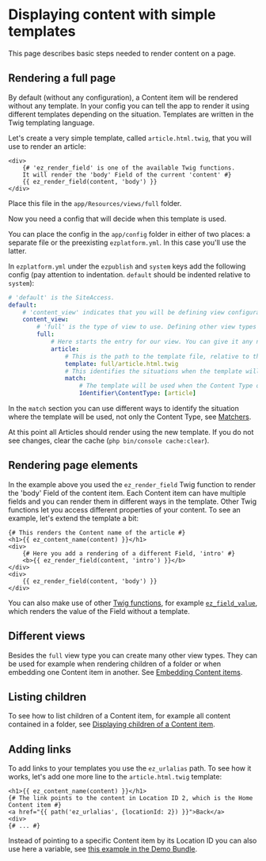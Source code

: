 # Displaying content with simple templates

This page describes basic steps needed to render content on a page.

## Rendering a full page

By default (without any configuration), a Content item will be rendered without any template. In your config you can tell the app to render it using different templates depending on the situation. Templates are written in the Twig templating language.

Let's create a very simple template, called `article.html.twig`, that you will use to render an article:

``` html+twig
<div>
    {# 'ez_render_field' is one of the available Twig functions.
    It will render the 'body' Field of the current 'content' #}
    {{ ez_render_field(content, 'body') }}
</div>
```

Place this file in the `app/Resources/views/full` folder.

Now you need a config that will decide when this template is used.

You can place the config in the `app/config` folder in either of two places: a separate file or the preexisting `ezplatform.yml`. In this case you'll use the latter.

In `ezplatform.yml` under the `ezpublish` and `system` keys add the following config (pay attention to indentation. `default` should be indented relative to `system`):

``` yaml
# 'default' is the SiteAccess.
default:
    # 'content_view' indicates that you will be defining view configuration.
    content_view:
        # 'full' is the type of view to use. Defining other view types is described below.
        full:
            # Here starts the entry for our view. You can give it any name you want, as long as it is unique.
            article:
                # This is the path to the template file, relative to the 'app/Resources/views' folder.
                template: full/article.html.twig
                # This identifies the situations when the template will be used.
                match:
                    # The template will be used when the Content Type of the content is 'article'.
                    Identifier\ContentType: [article]
```

In the `match` section you can use different ways to identify the situation where the template will be used, not only the Content Type, see [Matchers](../guide/content_rendering.md#view-matchers).

At this point all Articles should render using the new template. If you do not see changes, clear the cache (`php bin/console cache:clear`).

## Rendering page elements

In the example above you used the `ez_render_field` Twig function to render the 'body' Field of the content item. Each Content item can have multiple fields and you can render them in different ways in the template. Other Twig functions let you access different properties of your content. To see an example, let's extend the template a bit:

``` html+twig
{# This renders the Content name of the article #}
<h1>{{ ez_content_name(content) }}</h1>
<div>
    {# Here you add a rendering of a different Field, 'intro' #}
    <b>{{ ez_render_field(content, 'intro') }}</b>
</div>    
<div>
    {{ ez_render_field(content, 'body') }}
</div>
```

You can also make use of other [Twig functions](../guide/twig_functions_reference.md), for example [`ez_field_value`](../guide/twig_functions_reference.md#ez_field_value), which renders the value of the Field without a template.

## Different views

Besides the `full` view type you can create many other view types. They can be used for example when rendering children of a folder or when embedding one Content item in another. See [Embedding Content items](../guide/templates.md#embedding-content-items).

## Listing children

To see how to list children of a Content item, for example all content contained in a folder, see [Displaying children of a Content item](../guide/displaying_children_of_a_content_item.md).

## Adding links

To add links to your templates you use the `ez_urlalias` path. To see how it works, let's add one more line to the `article.html.twig` template:

``` html+twig
<h1>{{ ez_content_name(content) }}</h1>
{# The link points to the content in Location ID 2, which is the Home Content item #}
<a href="{{ path('ez_urlalias', {locationId: 2}) }}">Back</a>
<div>
{# ... #}
```

Instead of pointing to a specific Content item by its Location ID you can also use here a variable, see [this example in the Demo Bundle](https://github.com/ezsystems/ezplatform-demo/blob/e15b93ade4b8c1f9084c5adac51239d239f9f7d8/app/Resources/views/full/blog.html.twig#L25).
